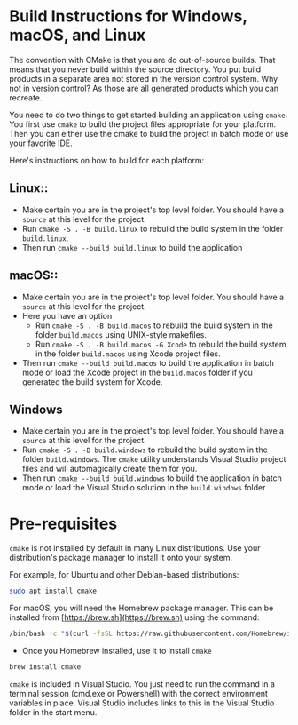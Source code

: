 Build Instructions for Windows, macOS, and Linux
==================================
The convention with CMake is that you are do out-of-source builds.  That
means that you never build within the source directory.  You put build
products in a separate area not stored in the version control
system. Why not in version control?  As those are all generated products
which you can recreate.


You need to do two things to get started building an application using
`cmake`.  You first use `cmake` to build the project files appropriate
for your platform.   Then you can either use the cmake to build the
project in batch mode or use your favorite IDE.

Here's instructions on how to build for each platform:

## Linux::
- Make certain you are in the project's top level folder.  You should
  have a `source` at this level for the project.
- Run `cmake -S . -B build.linux` to rebuild the build system in the
  folder `build.linux`.
- Then run `cmake --build build.linux` to build the application

## macOS::
- Make certain you are in the project's top level folder.  You should
  have a `source` at this level for the project.
- Here you have an option
  - Run `cmake -S . -B build.macos` to rebuild the build system in the
  folder `build.macos` using UNIX-style makefiles.
  - Run `cmake -S . -B build.macos -G Xcode` to rebuild the build system
    in the folder `build.macos` using Xcode project files.
- Then run `cmake --build build.macos` to build the application in batch
  mode or load the Xcode project in the `build.macos` folder if you
  generated the build system for Xcode.

## Windows
- Make certain you are in the project's top level folder.  You should
  have a `source` at this level for the project.
- Run `cmake -S . -B build.windows` to rebuild the build system in the
  folder `build.windows`. The `cmake` utility understands Visual Studio
  project files and will automagically create them for you.
- Then run `cmake --build build.windows` to build the application in batch
  mode or load the Visual Studio solution in the `build.windows` folder 

# Pre-requisites
`cmake` is not installed by default in many Linux distributions.   Use your
distribution's package manager to install it onto your system.

For example, for Ubuntu and other Debian-based distributions:

```bash
sudo apt install cmake
```

For macOS, you will need the Homebrew package manager. This can be
  installed from [https://brew.sh](https://brew.sh) using the command:
  
```bash
/bin/bash -c "$(curl -fsSL https://raw.githubusercontent.com/Homebrew/install/HEAD/install.sh)"
```

- Once you Homebrew installed, use it to install `cmake` 

```bash
brew install cmake
```

`cmake` is included in Visual Studio.  You just need to run the command
in a terminal session (cmd.exe or Powershell) with the correct
environment variables in place.   Visual Studio includes links to this
in the Visual Studio folder in the start menu.
